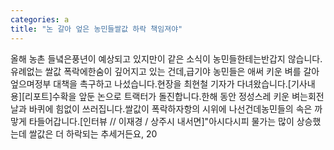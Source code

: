 ```yaml
---
categories: a
title: "논 갈아 엎은 농민들쌀값 하락 책임져야"
---
```

올해 농촌 들녘은풍년이 예상되고 있지만이 같은 소식이 농민들한테는반갑지 않습니다.유례없는 쌀값 폭락에한숨이 깊어지고 있는 건데,급기야 농민들은 애써 키운 벼를 갈아 엎으며정부 대책을 촉구하고 나섰습니다.현장을 최현철 기자가 다녀왔습니다.[기사내용][리포트]수확을 앞둔 논으로 트랙터가 돌진합니다.한해 동안 정성스레 키운 벼는회전날과 바퀴에 힘없이 쓰러집니다.쌀값이 폭락하자항의 시위에 나선건데농민들의 속은 까맣게 타들어갑니다.[인터뷰 // 이재경 / 상주시 내서면]"아시다시피 물가는 많이 상승했는데 쌀값은 더 하락되는 추세거든요, 20
